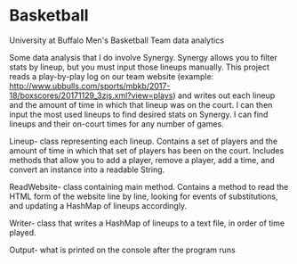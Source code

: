 # Basketball
University at Buffalo Men's Basketball Team data analytics


Some data analysis that I do involve Synergy. Synergy allows you to filter stats by lineup, but you must input those lineups manually. This project reads a play-by-play log on our team website (example: http://www.ubbulls.com/sports/mbkb/2017-18/boxscores/20171129_3zjs.xml?view=plays) and writes out each lineup and the amount of time in which that lineup was on the court. I can then input the most used lineups to find desired stats on Synergy. I can find lineups and their on-court times for any number of games.

Lineup- class representing each lineup. Contains a set of players and the amount of time in which that set of players has been on the court. Includes methods that allow you to add a player, remove a player, add a time, and convert an instance into a readable String.

ReadWebsite- class containing main method. Contains a method to read the HTML form of the website line by line, looking for events of substitutions, and updating a HashMap of lineups accordingly.

Writer- class that writes a HashMap of lineups to a text file, in order of time played. 

Output- what is printed on the console after the program runs
